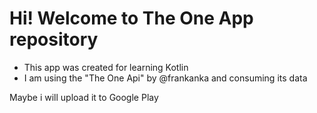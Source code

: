 # Hi! Welcome to The One App repository

- This app was created for learning Kotlin
- I am using the "The One Api" by @frankanka and consuming its data

Maybe i will upload it to Google Play
